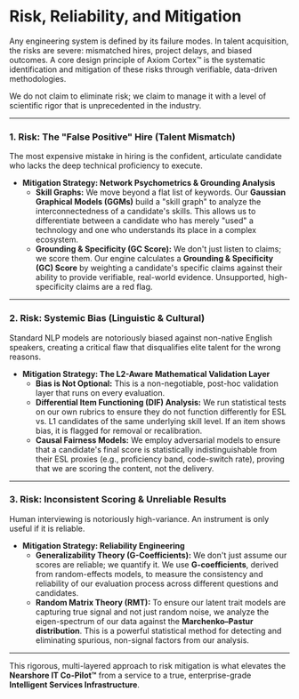 # Risk, Reliability, and Mitigation

Any engineering system is defined by its failure modes. In talent acquisition, the risks are severe: mismatched hires, project delays, and biased outcomes. A core design principle of Axiom Cortex™ is the systematic identification and mitigation of these risks through verifiable, data-driven methodologies.

We do not claim to eliminate risk; we claim to manage it with a level of scientific rigor that is unprecedented in the industry.

---

### 1. Risk: The "False Positive" Hire (Talent Mismatch)

The most expensive mistake in hiring is the confident, articulate candidate who lacks the deep technical proficiency to execute.

*   **Mitigation Strategy: Network Psychometrics & Grounding Analysis**
    *   **Skill Graphs:** We move beyond a flat list of keywords. Our **Gaussian Graphical Models (GGMs)** build a "skill graph" to analyze the interconnectedness of a candidate's skills. This allows us to differentiate between a candidate who has merely "used" a technology and one who understands its place in a complex ecosystem.
    *   **Grounding & Specificity (GC Score):** We don't just listen to claims; we score them. Our engine calculates a **Grounding & Specificity (GC) Score** by weighting a candidate's specific claims against their ability to provide verifiable, real-world evidence. Unsupported, high-specificity claims are a red flag.

---

### 2. Risk: Systemic Bias (Linguistic & Cultural)

Standard NLP models are notoriously biased against non-native English speakers, creating a critical flaw that disqualifies elite talent for the wrong reasons.

*   **Mitigation Strategy: The L2-Aware Mathematical Validation Layer**
    *   **Bias is Not Optional:** This is a non-negotiable, post-hoc validation layer that runs on every evaluation.
    *   **Differential Item Functioning (DIF) Analysis:** We run statistical tests on our own rubrics to ensure they do not function differently for ESL vs. L1 candidates of the same underlying skill level. If an item shows bias, it is flagged for removal or recalibration.
    *   **Causal Fairness Models:** We employ adversarial models to ensure that a candidate's final score is statistically indistinguishable from their ESL proxies (e.g., proficiency band, code-switch rate), proving that we are scoring the content, not the delivery.

---

### 3. Risk: Inconsistent Scoring & Unreliable Results

Human interviewing is notoriously high-variance. An instrument is only useful if it is reliable.

*   **Mitigation Strategy: Reliability Engineering**
    *   **Generalizability Theory (G-Coefficients):** We don't just assume our scores are reliable; we quantify it. We use **G-coefficients**, derived from random-effects models, to measure the consistency and reliability of our evaluation process across different questions and candidates.
    *   **Random Matrix Theory (RMT):** To ensure our latent trait models are capturing true signal and not just random noise, we analyze the eigen-spectrum of our data against the **Marchenko–Pastur distribution**. This is a powerful statistical method for detecting and eliminating spurious, non-signal factors from our analysis.

---

This rigorous, multi-layered approach to risk mitigation is what elevates the **Nearshore IT Co-Pilot™** from a service to a true, enterprise-grade **Intelligent Services Infrastructure**.
